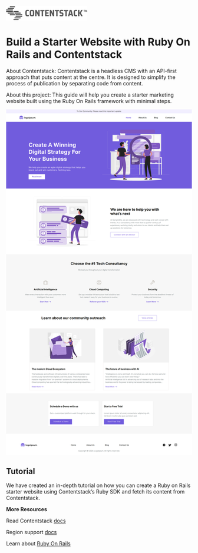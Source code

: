 [![Contentstack Logo](/public/contentstack.png)](https://www.contentstack.com/)


# Build a Starter Website with Ruby On Rails and Contentstack

About Contentstack: Contentstack is a headless CMS with an API-first approach that puts content at the centre. It is designed to simplify the process of publication by separating code from content.

About this project:  This guide will help you create a starter marketing website built using the Ruby On Rails framework with minimal steps.


![contentstack-react-starter-app-vercel-app](/public/starter-app.png)


## Tutorial

We have created an in-depth tutorial on how you can create a Ruby on Rails starter website using Contentstack’s Ruby SDK and fetch its content from Contentstack.




**More Resources**

Read Contentstack [docs](https://www.contentstack.com/docs/)

Region support [docs](https://www.contentstack.com/docs/developers/selecting-region-in-contentstack-starter-apps)

Learn about [Ruby On Rails](https://guides.rubyonrails.org/getting_started.html)

